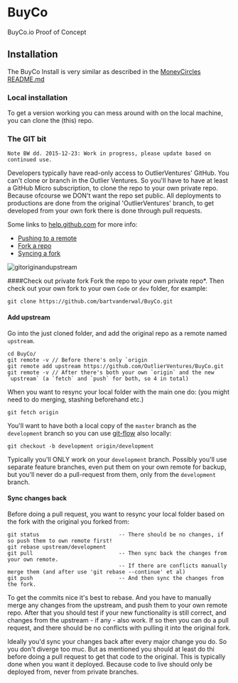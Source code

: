 # BuyCo
BuyCo.io Proof of Concept


## Installation
The BuyCo Install is very similar as described in the [MoneyCircles README.md](https://github.com/OutlierVentures/MoneyCirclesBitReserve/tree/development)

### Local installation
To get a version working you can mess around with on the local machine, you can clone the (this) repo.

### The GIT bit
    Note BW dd. 2015-12-23: Work in progress, please update based on continued use.

Developers typically have read-only access to OutlierVentures' GitHub. You can't clone or branch in the Outlier Ventures.
So you'll have to have at least a GitHub Micro subscription, to clone the repo to your own private repo. Because ofcourse we DON't want the repo set public.
All deployments to productions are done from the original 'OutlierVentures' branch, to get developed from your own fork there is done through pull requests.

Some links to [help.github.com](https://help.github.com) for more info:
- [Pushing to a remote](https://help.github.com/articles/pushing-to-a-remote/)
- [Fork a repo](https://help.github.com/articles/fork-a-repo/)
- [Syncing a fork](https://help.github.com/articles/syncing-a-fork/)

![gitoriginandupstream](https://cloud.githubusercontent.com/assets/3029472/11975316/bf86b836-a96c-11e5-8402-fe64067a2bdc.png)

####Check out private fork
Fork the repo to your own private repo*. Then check out your own fork to your own `Code` or `dev` folder, for example:

    git clone https://github.com/bartvanderwal/BuyCo.git

#### Add upstream
Go into the just cloned folder, and add the original repo as a remote named `upstream`.

    cd BuyCo/
    git remote -v // Before there's only `origin
    git remote add upstream https://github.com/OutlierVentures/BuyCo.git
    git remote -v // After there's both your own `origin` and the new `upstream` (a `fetch` and `push` for both, so 4 in total) 

When you want to resync your local folder with the main one do: (you might need to do merging, stashing beforehand etc.)

    git fetch origin

You'll want to have both a local copy of the `master` branch as the `development` branch so you can use [git-flow](http://nvie.com/posts/a-successful-git-branching-model/) also locally:

    git checkout -b development origin/development

Typically you'll ONLY work on your `development` branch. Possibly you'll use separate feature branches, even put them on your own remote for backup, but you'll never do a pull-request from them, only from the `development` branch.

#### Sync changes back
Before doing a pull request, you want to resync your local folder based on the fork with the original you forked from:

    git status                         -- There should be no changes, if so push them to own remote first!
    git rebase upstream/development
    git pull                           -- Then sync back the changes from your own remote.
                                       -- If there are conflicts manually merge them (and after use 'git rebase --continue' et al)
    git push                           -- And then sync the changes from the fork.

To get the commits nice it's best to rebase. And you have to manually merge any changes from the upstream, and push them to your own remote repo.
After that you should test if your new functionality is still correct, and changes from the upstream - if any - also work.
If so then you can do a pull request, and there should be no conflicts with pulling it into the original fork. 

Ideally you'd sync your changes back after every major change you do. So you don't diverge too muc.
But as mentioned you should at least do thi before doing a pull request to get that code to the original.
This is typically done when you want it deployed. Because code to live should only be deployed from, never from private branches.
